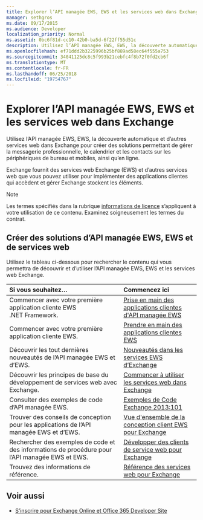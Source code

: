```yaml
---
title: Explorer l’API managée EWS, EWS et les services web dans Exchange
manager: sethgros
ms.date: 09/17/2015
ms.audience: Developer
localization_priority: Normal
ms.assetid: 0bc6f81d-cc10-42b0-ba5d-6f22ff55d51c
description: Utilisez l’API managée EWS, EWS, la découverte automatique et d’autres services web dans Exchange pour créer des solutions permettant de gérer la messagerie professionnelle, le calendrier et les contacts sur les périphériques de bureau et mobiles, ainsi qu’en ligne.
ms.openlocfilehash: ef71ddd2b3225996b25bf889ad58ec64f555a753
ms.sourcegitcommit: 34041125dc8c5f993b21cebfc4f8b72f0fd2cb6f
ms.translationtype: MT
ms.contentlocale: fr-FR
ms.lasthandoff: 06/25/2018
ms.locfileid: "19754767"
---
```

# <a name="explore-the-ews-managed-api-ews-and-web-services-in-exchange"></a>Explorer l’API managée EWS, EWS et les services web dans Exchange

Utilisez l’API managée EWS, EWS, la découverte automatique et d’autres services web dans Exchange pour créer des solutions permettant de gérer la messagerie professionnelle, le calendrier et les contacts sur les périphériques de bureau et mobiles, ainsi qu’en ligne. 
  
Exchange fournit des services web Exchange (EWS) et d’autres services web que vous pouvez utiliser pour implémenter des applications clientes qui accèdent et gérer Exchange stockent les éléments.
  
> [!NOTE]
> Les termes spécifiés dans la rubrique [informations de licence](license-information.md) s’appliquent à votre utilisation de ce contenu. Examinez soigneusement les termes du contrat. 
  
## <a name="create-ews-managed-api-ews-and-web-services-solutions"></a>Créer des solutions d’API managée EWS, EWS et de services web

Utilisez le tableau ci-dessous pour rechercher le contenu qui vous permettra de découvrir et d’utiliser l’API managée EWS, EWS et les services web Exchange.
  
|Si vous souhaitez…|Commencez ici|
|:-----|:-----|
|Commencer avec votre première application cliente EWS .NET Framework.  <br/> |[Prise en main des applications clientes d'API managée EWS](get-started-with-ews-managed-api-client-applications.md) <br/> |
|Commencer avec votre première application cliente EWS.  <br/> |[Prendre en main des applications clientes EWS](get-started-with-ews-client-applications.md) <br/> |
|Découvrir les tout dernières nouveautés de l’API managée EWS et d’EWS.  <br/> |[Nouveautés dans les services EWS d’Exchange](whats-new-in-ews-and-other-web-services-in-exchange.md) <br/> |
|Découvrir les principes de base du développement de services web avec Exchange.  <br/> |[Commencer à utiliser les services web dans Exchange](start-using-web-services-in-exchange.md) <br/> |
|Consulter des exemples de code d’API managée EWS.  <br/> |[Exemples de Code Exchange 2013:101](http://code.msdn.microsoft.com/exchange/Exchange-2013-101-Code-3c38582c) <br/> |
|Trouver des conseils de conception pour les applications de l’API managée EWS et d’EWS.  <br/> |[Vue d'ensemble de la conception client EWS pour Exchange](ews-client-design-overview-for-exchange.md) <br/> |
|Rechercher des exemples de code et des informations de procédure pour l’API managée EWS et EWS.  <br/> |[Développer des clients de service web pour Exchange](develop-web-service-clients-for-exchange.md) <br/> |
|Trouvez des informations de référence.  <br/> |[Référence des services web pour Exchange](../web-service-reference/web-services-reference-for-exchange.md) <br/> |
   
## <a name="see-also"></a>Voir aussi
    
- [S’inscrire pour Exchange Online et Office 365 Developer Site](https://docs.microsoft.com/en-us/sharepoint/dev/sp-add-ins/set-up-a-development-environment-for-sharepoint-add-ins-on-office-365)
    

